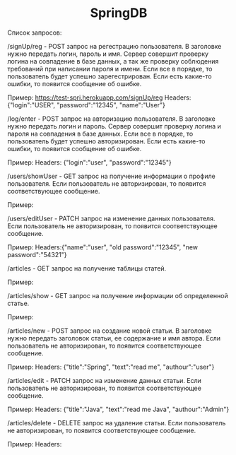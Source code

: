 <h1 align="center">SpringDB</h1>

Список запросов: 

/signUp/reg - POST запрос на регестрацию пользователя. 
В заголовке нужно передать логин, пароль и имя. 
Сервер совершит проверку логина на совпадение в базе данных, а так же проверку соблюдения требований при написании пароля и имени. 
Если все в порядке, то пользователь будет успешно зарегестрирован. 
Если есть какие-то ошибки, то появится сообщение об ошибке.

Пример: 
https://test-spri.herokuapp.com/signUp/reg
Headers: {"login":"USER", "password":"12345", "name":"User"}


/log/enter - POST запрос на авторизацию пользователя.
В заголовке нужно передать логин и пароль.
Сервер совершит проверку логина и пароля на совпадения в базе данных.
Если все в порядке, то пользователь будет успешно авторизирован. 
Если есть какие-то ошибки, то появится сообщение об ошибке.

Пример: Headers: {"login":"user", "password":"12345"}

/users/showUser - GET запрос на получение информации о профиле пользователя. 
Если пользователь не авторизирован, то появится соответствующее сообщение.

Пример: 

/users/editUser - PATCH запрос на изменение данных пользователя.
Если пользователь не авторизирован, то появится соответствующее сообщение.

Пример: Headers:{"name":"user", "old password":"12345", "new password":"54321"}

/articles - GET запрос на получение таблицы статей.

Пример: 

/articles/show - GET запрос на получение информации об определенной статье.

Пример: 

/articles/new - POST запрос на создание новой статьи.
В заголовке нужно передать заголовок статьи, ее содержание и имя автора.
Если пользователь не авторизирован, то появится соответствующее сообщение.

Пример: Headers: {"title":"Spring", "text":"read me", "authour":"user"}

/articles/edit - PATCH запрос на изменение данных статьи.
Если пользователь не авторизирован, то появится соответствующее сообщение.

Пример: Headers: {"title":"Java", "text":"read me Java", "authour":"Admin"}

/articles/delete - DELETE запрос на удаление статьи.
Если пользователь не авторизирован, то появится соответствующее сообщение.

Пример: Headers:
